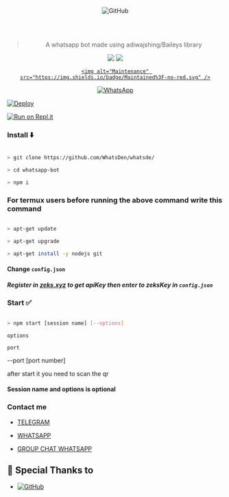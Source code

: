 <div align="center">

<img alt="GitHub" src="https://img.shields.io/badge/WHATSAPP%20BOT-25D32?style=for-the-badge&logoColor=darkgreen"/>

<br><br>

  

> A whatsapp bot made using adiwajshing/Baileys library

 <p>

  <img src ="https://img.shields.io/badge/npm-v7.20.3-green.svg" />

  <img src="https://img.shields.io/badge/node-%3E=16.6.1-darkgreen.svg" />

   <a href="https://github.com/joyaljosep/eva 2/commit-activity" target="_blank">

    <img alt="Maintenance" src="https://img.shields.io/badge/Maintained%3F-no-red.svg" />

  </a>

</p>

<a href="https://chat.whatsapp.com/GH0HPkvF5MzDlOIZ1qP8ZU"><img alt="WhatsApp" src="https://img.shields.io/badge/WhatsApp%20Group-25D366?style=for-the-badge&logo=whatsapp&logoColor=white"/></a>

 

</div>

[![Deploy](https://www.herokucdn.com/deploy/button.svg)](https://heroku.com/deploy?template=https://github.com/WhatsDen/whatsde)

[![Run on Repl.it](https://repl.it/badge/github/WhatsDen/whatsde)](https://repl.it/github/WhatsDen/whatsde)

### Install ⬇️

```bash

> git clone https://github.com/WhatsDen/whatsde/

> cd whatsapp-bot

> npm i

```

### For termux users before running the above command write this command

```bash

> apt-get update

> apt-get upgrade

> apt-get install -y nodejs git

```

#### Change `config.json` 

##### Register in <b>[zeks.xyz](https://zeks.xyz)</b> to get apiKey then enter to zeksKey in `config.json`

### Start ✅

```bash

> npm start [session name] [--options]

```

`options`

 `port`

--port [port number]

after start it you need to scan the qr

#### Session name and options is optional

### Contact me

- [TELEGRAM](https://t.me/justpiple)

- [WHATSAPP](http://wa.me/6590097176)

- [GROUP CHAT WHATSAPP](https://chat.whatsapp.com/GH0HPkvF5MzDlOIZ1qP8ZU)

## 🙏 Special Thanks to

* <a href="https://github.com/adiwajshing/Baileys"><img alt="GitHub" src="https://img.shields.io/badge/@adiwajshing/Baileys%20-%23121011.svg?style=flat-square&logo=npm&color=white"/></a>
